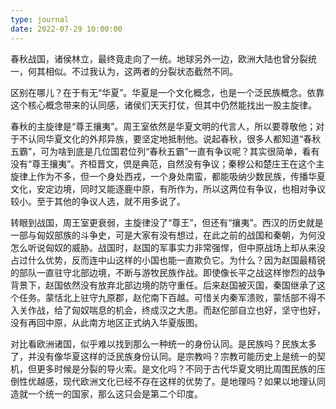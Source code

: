 ```yaml
---
type: journal
date: 2022-07-29 10:00:00
---
```


春秋战国，诸侯林立，最终竟走向了一统。地球另外一边，欧洲大陆也曾分裂统一，何其相似。不过我认为，这两者的分裂状态截然不同。

区别在哪儿？在于有无“华夏”。华夏是一个文化概念，也是一个泛民族概念。依靠这个核心概念带来的认同感，诸侯们天天打仗，但其中仍然能找出一股主旋律。

春秋的主旋律是“尊王攘夷”。周王室依然是华夏文明的代言人，所以要尊敬他；对于不认同华夏文化的外邦异族，要坚定地抵制他。说起春秋，很多人都知道“春秋五霸”，可为啥到底是几位国君位列“春秋五霸”一直有争议呢？其实很简单，看有没有“尊王攘夷”。齐桓晋文，倶是典范，自然没有争议；秦穆公和楚庄王在这个主旋律上作为不多，但一个身处西戎，一个身处南蛮，都能吸纳少数民族，传播华夏文化，安定边境，同时又能逐鹿中原，有所作为，所以这两位有争议，也相对争议较小。至于其他的争议人选，就不用多说了。

转眼到战国，周王室更衰弱，主旋律没了“尊王”，但还有“攘夷”。西汉的历史就是一部与匈奴部族的斗争史，可是大家有没有想过，在此之前的战国和秦朝，为何没怎么听说匈奴的威胁。战国时，赵国的军事实力非常强悍，但中原战场上却从来没占过什么优势，反而连中山这样的小国也能一直欺负它。为什么？因为赵国最精锐的部队一直驻守北部边境，不断与游牧民族作战。即使像长平之战这样惨烈的战争背景下，赵国依然没有放弃北部边境的防守重任。后来赵国被灭国，秦国继承了这个任务。蒙恬北上驻守九原郡，赵佗南下百越。可惜关内秦军溃败，蒙恬部不得不入关作战，给了匈奴喘息的机会，终成汉之大患。而赵佗部自立也好，坚守也好，没有再回中原，从此南方地区正式纳入华夏版图。

对比看欧洲诸国，似乎难以找到那么一种统一的身份认同。是民族吗？民族太多了，并没有像华夏这样的泛民族身份认同。是宗教吗？宗教可能历史上是统一的契机，但更多时候是分裂的导火索。是文化吗？不同于古代华夏文明比周围民族的压倒性优越感，现代欧洲文化已经不存在这样的优势了。是地理吗？如果以地理认同造就一个统一的国家，那么这只会是第二个印度。

